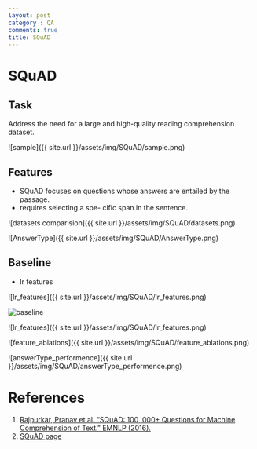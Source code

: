 ```yaml
---
layout: post
category : QA
comments: true
title: SQuAD
---
```

# SQuAD

## Task

Address the need for a large and high-quality reading comprehension dataset.

![sample]({{ site.url }}/assets/img/SQuAD/sample.png)

## Features

- SQuAD focuses on questions whose answers are entailed by the passage.
- requires selecting a spe- cific span in the sentence.


![datasets comparision]({{ site.url }}/assets/img/SQuAD/datasets.png)

![AnswerType]({{ site.url }}/assets/img/SQuAD/AnswerType.png)

## Baseline

- lr features

![lr_features]({{ site.url }}/assets/img/SQuAD/lr_features.png)

![baseline](https://ai2-s2-public.s3.amazonaws.com/figures/2016-11-08/6ac1962fd1f2b90da02c63c16af39a3c7a3e6df6/7-Table5-1.png)

![lr_features]({{ site.url }}/assets/img/SQuAD/lr_features.png)

![feature_ablations]({{ site.url }}/assets/img/SQuAD/feature_ablations.png)

![answerType_performence]({{ site.url }}/assets/img/SQuAD/answerType_performence.png)

<!--# bAbI

[page](https://research.fb.com/downloads/babi/)


## (20) QA bAbI tasks

Jason Weston, Antoine Bordes, Sumit Chopra, Alexander M. Rush, Bart van Merriënboer, Armand Joulin and Tomas Mikolov.Towards AI Complete Question Answering: A Set of Prerequisite Toy Tasks. arXiv:1502.05698.

Please also see the following slides:

Antoine Bordes Artificial Tasks for Artificial Intelligence, ICLR keynote, 2015.

The aim is that each task tests a unique aspect of text and reasoning, and hence test different capabilities of learning models.


## (6) dialog bAbI tasks

## Children’s Book Test

## Movie Dialog dataset

## WikiMovies dataset

## Dialog-based Language Learning dataset

## SimpleQuestions dataset-->

# References
1. [Rajpurkar, Pranav et al. “SQuAD: 100, 000+ Questions for Machine Comprehension of Text.” EMNLP (2016).](https://pdfs.semanticscholar.org/d71e/0384a8c355d7a5bbc4e60c3a7d775f54068b.pdf)
2. [SQuAD page](https://rajpurkar.github.io/SQuAD-explorer/)
